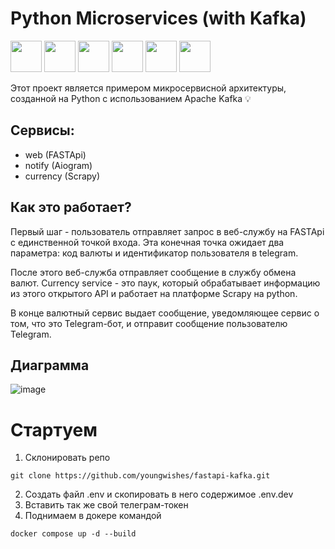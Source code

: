 <h1>Python Microservices (with Kafka)</h1>
<p>
   <img src="https://github.com/youngwishes/MSA/assets/92817776/0c233ba5-f0e4-44b8-b5ef-6608867e6d3b" width="50" height="50"/>
   <img src="https://github.com/youngwishes/MSA/assets/92817776/ecaae263-500a-4a80-b1ed-4296e830783c" width="50" height="50"/>
   <img src="https://github.com/youngwishes/MSA/assets/92817776/3675cec5-2b17-408c-88b8-de1a7737aef2" width="50" height="50"/>
   <img src="https://github.com/youngwishes/MSA/assets/92817776/c56eb267-fbac-4750-a473-deec88a84578" width="50" height="50"/>
   <img src="https://github.com/youngwishes/MSA/assets/92817776/acc192cb-42af-476f-9eb9-b66fe10f9164" width="50" height="50"/>
   <img src="https://github.com/youngwishes/MSA/assets/92817776/2d857681-aa69-4644-9b98-90eac1c876dd" width="50" height="50"/>
</p>
<p>Этот проект является примером микросервисной архитектуры, созданной на Python с использованием Apache Kafka 💡</p>

## Сервисы:
 - web (FASTApi)
 - notify (Aiogram)
 - currency (Scrapy)

## Как это работает?
Первый шаг - пользователь отправляет запрос в веб-службу на FASTApi с единственной точкой входа. Эта конечная точка ожидает два параметра: код валюты и идентификатор пользователя в telegram.

После этого веб-служба отправляет сообщение в службу обмена валют. Currency service - это паук, который обрабатывает информацию из этого открытого API и работает на платформе Scrapy на python.

В конце валютный сервис выдает сообщение, уведомляющее сервис о том, что это Telegram-бот, и отправит сообщение пользователю Telegram.

## Диаграмма
![image](https://github.com/youngwishes/MSA/assets/92817776/8c0bbc2c-0a38-43be-8fa1-3486a00e7558)

# Стартуем

1. Склонировать репо

```
git clone https://github.com/youngwishes/fastapi-kafka.git
```
2. Создать файл .env и скопировать в него содержимое .env.dev
3. Вставить так же свой телеграм-токен
4. Поднимаем в докере командой
```
docker compose up -d --build
```
